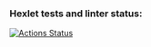 ### Hexlet tests and linter status:
[![Actions Status](https://github.com/websys-forever/frontend-project-lvl1/workflows/hexlet-check/badge.svg)](https://github.com/websys-forever/frontend-project-lvl1/actions)